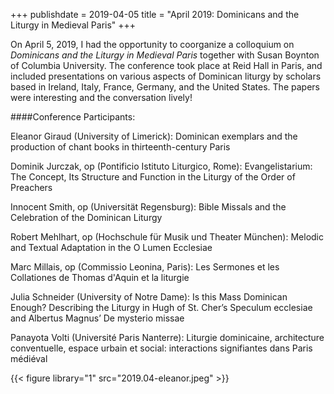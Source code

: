 +++
publishdate = 2019-04-05
title = "April 2019: Dominicans and the Liturgy in Medieval Paris"
+++

On April 5, 2019, I had the opportunity to coorganize a colloquium on *Dominicans and the Liturgy in Medieval Paris* together with Susan Boynton of Columbia University. The conference took place at Reid Hall in Paris, and included presentations on various aspects of Dominican liturgy by scholars based in Ireland, Italy, France, Germany, and the United States. The papers were interesting and the conversation lively!

####Conference Participants:

Eleanor Giraud (University of Limerick): Dominican exemplars and the production of chant books in thirteenth-century Paris

Dominik Jurczak, op (Pontificio Istituto Liturgico, Rome): Evangelistarium: The Concept, Its Structure and Function in the Liturgy of the Order of Preachers

Innocent Smith, op (Universität Regensburg): Bible Missals and the Celebration of the Dominican Liturgy

Robert Mehlhart, op (Hochschule für Musik und Theater München): Melodic and Textual Adaptation in the O Lumen Ecclesiae

Marc Millais, op (Commissio Leonina, Paris): Les Sermones et les Collationes de Thomas d'Aquin et la liturgie

Julia Schneider (University of Notre Dame): Is this Mass Dominican Enough? Describing the Liturgy in Hugh of St. Cher’s Speculum ecclesiae and Albertus Magnus’ De mysterio missae

Panayota Volti (Université Paris Nanterre): Liturgie dominicaine, architecture conventuelle, espace urbain et social: interactions signifiantes dans Paris médiéval

{{< figure library="1" src="2019.04-eleanor.jpeg" >}}

